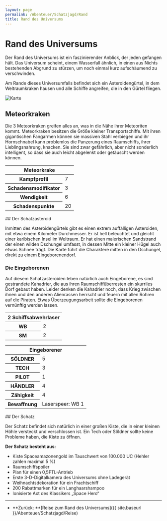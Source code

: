 ```yaml
---
layout: page
permalink: /Abenteuer/Schatzjagd/Rand
title: Rand des Universums
---
```


# Rand des Universums

Der Rand des Universums ist ein faszinierender Anblick, der jeden gefangen hält. Das Universum scheint, einem Wasserfall ähnlich, in einen aus Nichts bestehenden Abgrund zu stürzen, um noch einmal kurz aufschäumend zu verschwinden.

Am Rande dieses Universumfalls befindet sich ein Asteroidengürtel, in dem Weltraumkraken hausen und alle Schiffe angreifen, die in den Gürtel fliegen.

<img alt="Karte" src="{{ site.baseurl }}/assets/pics/spacepirates/abenteuer/schatzjagd/karte.png" />

## Meteorkraken

Die 3 Meteorkraken greifen alles an, was in die Nähe ihrer Meteoriten kommt. Meteorkraken besitzen die Größe kleiner Transportschiffe. Mit ihren gigantischen Fangarmen können sie massiven Stahl verbiegen und ihr Hornschnabel kann problemlos die Panzerung eines Raumschiffs, ihrer Lieblingsnahrung, knacken. Sie sind zwar gefährlich, aber nicht sonderlich intelligent, so dass sie auch leicht abgelenkt oder getäuscht werden können.

<table>
<thead>
<tr><th colspan="2">Meteorkrake</th></tr>
</thead>
<tbody>
<tr><th>Kampfprofil</th><td>7</td></tr>
<tr><th>Schadensmodifikator</th><td>3</td></tr>
<tr><th>Wendigkeit</th><td>6</td></tr>
<tr><th>Schadenspunkte</th><td>20</td></tr>
</tbody>
</table>
## Der Schatzasteroid

Inmitten des Asteroidengürtels gibt es einen extrem auffälligen Asteroiden, mit etwa einem Kilometer Durchmesser. Er ist hell beleuchtet und gleicht einer karibischen Insel im Weltraum. Er hat einen malerischen Sandstrand der einen wilden Dschungel umfasst, in dessen Mitte ein kleiner Hügel auch etwas Schnee trägt. Die Karte führt die Charaktere mitten in den Dschungel, direkt zu einem Eingeborenendorf.

### Die Eingeborenen

Auf diesem Schatzasteroiden leben natürlich auch Eingeborene, es sind gestrandete Kahadrier, die aus ihren Raumschiffüberresten ein skurriles Dorf gebaut haben. Leider denken die Kahadrier noch, dass Krieg zwischen ihnen und den anderen Alienrassen herrscht und feuern mit allen Rohren auf die Piraten. Etwas Überzeugungsarbeit sollte die Eingeborenen vernünftig werden lassen.

<table>
<tbody>
<tr><th colspan="2">2 Schiffsabwehrlaser</th></tr>
<tr><th>WB</th><td>2</td></tr>
<tr><th>SM</th><td>2</td></tr>
</tbody>
</table>
<table>
<tbody>
<tr><th colspan="2">Eingeborener</th></tr>
<tr><th>SÖLDNER</th><td>5</td></tr>
<tr><th>TECH</th><td>3</td></tr>
<tr><th>PILOT</th><td>1</td></tr>
<tr><th>HÄNDLER</th><td>4</td></tr>
<tr><th>Zähigkeit</th><td>4</td></tr>
<tr><th>Bewaffnung</th><td>Laserspeer: WB 1</td></tr>
</tbody>
</table>
## Der Schatz

Der Schatz befindet sich natürlich in einer großen Kiste, die in einer kleinen Höhle versteckt und verschlossen ist. Ein Tech oder Söldner sollte keine Probleme haben, die Kiste zu öffnen.

**Der Schatz besteht aus:**

- Kiste Spaceamazonengold im Tauschwert von 100.000 UC (Hehler zahlen maximal 5 %)
- Raumschiffspoiler
- Plan für einen 0,5FTL-Antrieb
- Erste 3-D-Digitalkamera des Universums ohne Ladegerät
- Weihnachtsdekoration für ein Frachtschiff
- 200 Rabattmarken für ein Langhaarshampoo
- Ionisierte Axt des Klassikers „Space Hero“


***
- **Zurück: **[Reise zum Rand des Universums]({{ site.baseurl }}/Abenteuer/Schatzjagd/Reise)

